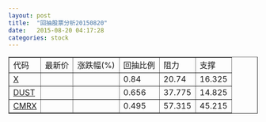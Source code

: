 ```yaml
---
layout: post
title:  "回抽股票分析20150820"
date:   2015-08-20 04:17:28
categories: stock
---
```

<script type="text/javascript">
var stockList = []
stockList.push('gb_x');
stockList.push('gb_dust');
stockList.push('gb_cmrx');
</script>
<table border="1">
 <tr>
 <td>代码</td>
 <td>最新价</td>
 <td>涨跌幅(%)</td>
 <td>回抽比例</td>
 <td>阻力</td>
 <td>支撑</td>
</tr>
  <tr id="x">
  <td><a href="http://stock.finance.sina.com.cn/usstock/quotes/X.html" target="_blank">X</a></td><td></td><td></td><td>0.84</td><td>20.74</td><td>16.325</td></tr>
  <tr id="dust">
  <td><a href="http://stock.finance.sina.com.cn/usstock/quotes/DUST.html" target="_blank">DUST</a></td><td></td><td></td><td>0.656</td><td>37.775</td><td>14.825</td></tr>
  <tr id="cmrx">
  <td><a href="http://stock.finance.sina.com.cn/usstock/quotes/CMRX.html" target="_blank">CMRX</a></td><td></td><td></td><td>0.495</td><td>57.315</td><td>45.215</td></tr>
</table>
